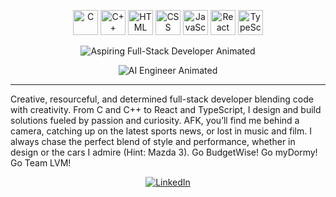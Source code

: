 <p align="center">
  <img src="https://cdn.jsdelivr.net/gh/devicons/devicon/icons/c/c-original.svg" alt="C" width="40" height="40"/>
  <img src="https://cdn.jsdelivr.net/gh/devicons/devicon/icons/cplusplus/cplusplus-original.svg" alt="C++" width="40" height="40"/>
  <img src="https://cdn.jsdelivr.net/gh/devicons/devicon/icons/html5/html5-original.svg" alt="HTML" width="40" height="40"/>
  <img src="https://cdn.jsdelivr.net/gh/devicons/devicon/icons/css3/css3-original.svg" alt="CSS" width="40" height="40"/>
  <img src="https://cdn.jsdelivr.net/gh/devicons/devicon/icons/javascript/javascript-original.svg" alt="JavaScript" width="40" height="40"/>
  <img src="https://cdn.jsdelivr.net/gh/devicons/devicon/icons/react/react-original.svg" alt="React" width="40" height="40"/>
  <img src="https://cdn.jsdelivr.net/gh/devicons/devicon/icons/typescript/typescript-original.svg" alt="TypeScript" width="40" height="40"/>
</p>

<p align="center">
  <img src="https://readme-typing-svg.demolab.com?font=Fira+Code&size=28&pause=1000&color=1B9AF7&random=false&width=500&lines=Aspiring+Full-Stack+Developer" alt="Aspiring Full-Stack Developer Animated"/>
</p>

<p align="center">
  <img src="https://readme-typing-svg.demolab.com?font=Fira+Code&size=28&pause=1000&color=EA5B7E&random=false&width=500&lines=AI+Engineer" alt="AI Engineer Animated"/>
</p>

---

Creative, resourceful, and determined full-stack developer blending code with creativity. From C and C++ to React and TypeScript, I design and build solutions fueled by passion and curiosity. AFK, you’ll find me behind a camera, catching up on the latest sports news, or lost in music and film. I always chase the perfect blend of style and performance, whether in design or the cars I admire (Hint: Mazda 3). Go BudgetWise! Go myDormy! Go Team LVM!

<p align="center">
  <a href="https://www.linkedin.com/in/cj-tinae">
    <img src="https://img.shields.io/badge/LinkedIn-Connect-blue?logo=linkedin" alt="LinkedIn"/>
  </a>
</p>
